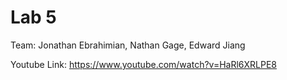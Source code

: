 # Lab 5

 Team: Jonathan Ebrahimian, Nathan Gage, Edward Jiang 

 Youtube Link: https://www.youtube.com/watch?v=HaRl6XRLPE8
